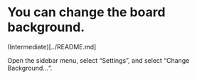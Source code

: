 # You can change the board background.

(Intermediate)[../README.md]



Open the sidebar menu, select “Settings”, and select “Change Background...“.

